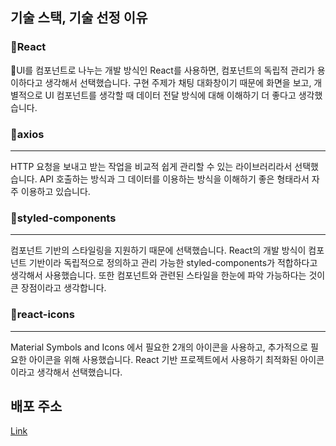 ## 기술 스택, 기술 선정 이유

### React

UI를 컴포넌트로 나누는 개발 방식인 React를 사용하면, 컴포넌트의 독립적 관리가 용이하다고 생각해서 선택했습니다. 구현 주제가 채팅 대화창이기 때문에 화면을 보고, 개별적으로 UI 컴포넌트를 생각할 때 데이터 전달 방식에 대해 이해하기 더 좋다고 생각했습니다.

### axios

---

HTTP 요청을 보내고 받는 작업을 비교적 쉽게 관리할 수 있는 라이브러리라서 선택했습니다. API 호출하는 방식과 그 데이터를 이용하는 방식을 이해하기 좋은 형태라서 자주 이용하고 있습니다.

### styled-components

---

컴포넌트 기반의 스타일링을 지원하기 때문에 선택했습니다. React의 개발 방식이 컴포넌트 기반이라 독립적으로 정의하고 관리 가능한 styled-components가 적합하다고 생각해서 사용했습니다. 또한 컴포넌트와 관련된 스타일을 한눈에 파악 가능하다는 것이 큰 장점이라고 생각합니다.

### react-icons

---

Material Symbols and Icons 에서 필요한 2개의 아이콘을 사용하고, 추가적으로 필요한 아이콘을 위해 사용했습니다. React 기반 프로젝트에서 사용하기 최적화된 아이콘이라고 생각해서 선택했습니다.

## 배포 주소

[Link](#link)
